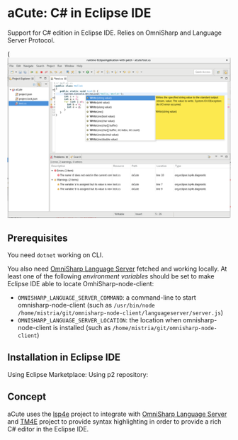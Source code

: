 # aCute: C# in Eclipse IDE

Support for C# edition in Eclipse IDE. Relies on OmniSharp and Language Server Protocol.

(![screenshot](aCute.png "Logo Title Text 1")


## Prerequisites

You need `dotnet` working on CLI.

You also need [OmniSharp Language Server](https://github.com/OmniSharp/omnisharp-node-client) fetched and working locally. At least one of the following *environment variables* should be set to make Eclipse IDE able to locate OmhiSharp-node-client:
* `OMNISHARP_LANGUAGE_SERVER_COMMAND`: a command-line to start omnisharp-node-client (such as `/usr/bin/node /home/mistria/git/omnisharp-node-client/languageserver/server.js`)
* `OMNISHARP_LANGUAGE_SERVER_LOCATION`: the location when omnisharp-node-client is installed (such as `/home/mistria/git/omnisharp-node-client`)

## Installation in Eclipse IDE

Using Eclipse Marketplace: 
Using p2 repository: 

## Concept

aCute uses the [lsp4e](https://projects.eclipse.org/projects/technology.lsp4e) project to integrate with [OmniSharp Language Server](https://github.com/OmniSharp/omnisharp-node-client) and [TM4E](https://projects.eclipse.org/projects/technology.tm4e) project to provide syntax highlighting in order to provide a rich C# editor in the Eclipse IDE.